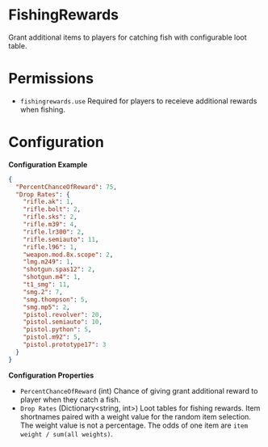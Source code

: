 # FishingRewards
Grant additional items to players for catching fish with configurable loot table.

# Permissions
*  `fishingrewards.use` Required for players to receieve additional rewards when fishing.

# Configuration
**Configuration Example**
```json
{
  "PercentChanceOfReward": 75,
  "Drop Rates": {
    "rifle.ak": 1,
    "rifle.bolt": 2,
    "rifle.sks": 2,
    "rifle.m39": 4,
    "rifle.lr300": 2,
    "rifle.semiauto": 11,
    "rifle.l96": 1,
    "weapon.mod.8x.scope": 2,
    "lmg.m249": 1,
    "shotgun.spas12": 2,
    "shotgun.m4": 1,
    "t1_smg": 11,
    "smg.2": 7,
    "smg.thompson": 5,
    "smg.mp5": 2,
    "pistol.revolver": 20,
    "pistol.semiauto": 10,
    "pistol.python": 5,
    "pistol.m92": 5,
    "pistol.prototype17": 3
  }
}
```

**Configuration Properties**
* `PercentChanceOfReward` (int) Chance of giving grant additional reward to player when they catch a fish.
* `Drop Rates` (Dictionary<string, int>) Loot tables for fishing rewards. Item shortnames paired with a weight value for the random item selection. The weight value is not a percentage. The odds of one item are `item weight / sum(all weights)`.
